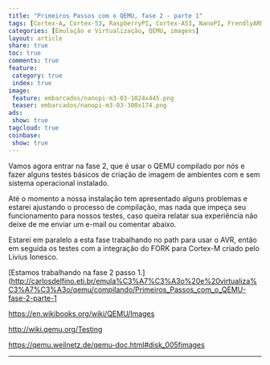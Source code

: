 ```yaml
---
title: "Primeiros Passos com o QEMU, fase 2 - parte 1" 
tags: [Cortex-A, Cortex-53, RaspberryPI, Cortex-A53, NanoPI, FrendlyARM, ARM, Intel, TBB,  Emulação, Virtualização, KVM, QEMU, VMware, VirtualBox, VBox, Hiper-V, Xen, GNU ARM Eclipse, Eclipse, Windows, RTOS, uOS, imagens]
categories: [Emulação e Virtualização, QEMU, imagens]
layout: article
share: true
toc: true
comments: true
feature:
 category: true
 index: true
image:
 feature: embarcados/nanopi-m3-03-1024x445.png
 teaser: embarcados/nanopi-m3-03-300x174.png
ads: 
 show: true
tagcloud: true
coinbase:
 show: true
---
```


Vamos agora entrar na fase 2, que é usar o QEMU compilado por nós e fazer alguns testes básicos de criação de imagem de ambientes com e sem sistema operacional instalado.

<!--more-->

Até o momento a nossa instalação tem apresentado alguns problemas e estarei ajustando o processo de compilação, mas nada que impeça seu funcionamento para nossos testes, caso queira relatar sua experiência não deixe de me enviar um e-mail ou comentar abaixo.

Estarei em paralelo a esta fase trabalhando no path para usar o AVR, então em seguida os testes com a integração do FORK para Cortex-M criado pelo Livius Ionesco.


[Estamos trabalhando na fase 2 passo 1.](http://carlosdelfino.eti.br/emula%C3%A7%C3%A3o%20e%20virtualiza%C3%A7%C3%A3o/qemu/compilando/Primeiros_Passos_com_o_QEMU-fase-2-parte-1
 

 

https://en.wikibooks.org/wiki/QEMU/Images

http://wiki.qemu.org/Testing

https://qemu.weilnetz.de/qemu-doc.html#disk_005fimages














-----------------------------------------------

